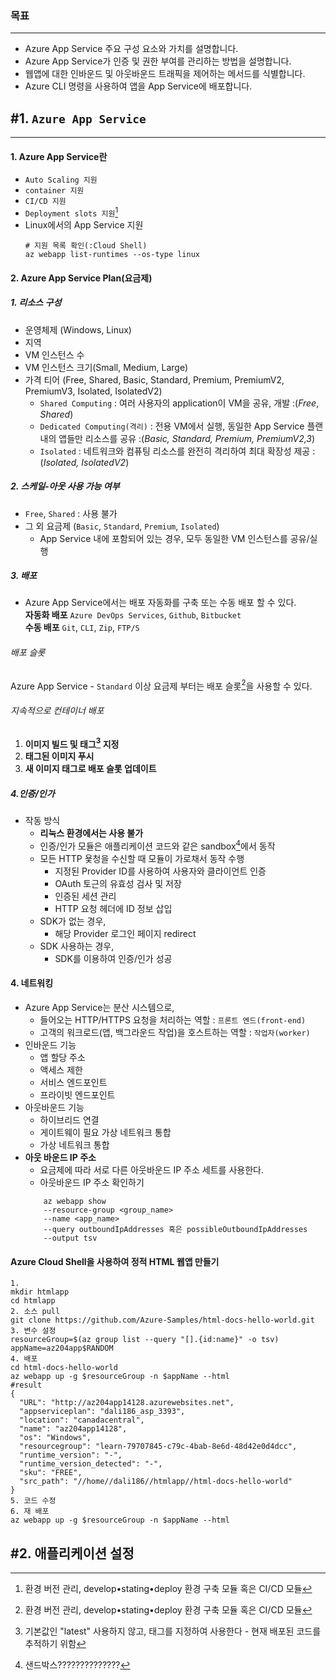 ### 목표
---
- Azure App Service 주요 구성 요소와 가치를 설명합니다.
- Azure App Service가 인증 및 권한 부여를 관리하는 방법을 설명합니다.
- 웹앱에 대한 인바운드 및 아웃바운드 트래픽을 제어하는 메서드를 식별합니다.
- Azure CLI 명령을 사용하여 앱을 App Service에 배포합니다.
## #1. `Azure App Service`
---
#### 1. Azure App Service란
- `Auto Scaling 지원`
- `container 지원`
- `CI/CD 지원`
- `Deployment slots 지원`[^1]
- Linux에서의 App Service 지원
	```
	# 지원 목록 확인(:Cloud Shell)
	az webapp list-runtimes --os-type linux
	```
#### 2. Azure App Service Plan(요금제)
##### 1. 리소스 구성
- 운영체제 (Windows, Linux)
- 지역
- VM 인스턴스 수
- VM 인스턴스 크기(Small, Medium, Large)
- 가격 티어 (Free, Shared, Basic, Standard, Premium, PremiumV2, PremiumV3, Isolated, IsolatedV2)
	- `Shared Computing` : 여러 사용자의 application이 VM을 공유, 개발 :(_Free_, _Shared_)
	- `Dedicated Computing(격리)` : 전용 VM에서 실행, 동일한 App Service 플랜 내의 앱들만 리소스를 공유 :(_Basic, Standard, Premium, PremiumV2,3_)
	- `Isolated` : 네트워크와 컴퓨팅 리소스를 완전히 격리하여 최대 확장성 제공 :(_Isolated, IsolatedV2_)
##### 2. 스케일-아웃 사용 가능 여부
- `Free`, `Shared` : 사용 불가
- 그 외 요금제 (`Basic`, `Standard`, `Premium`, `Isolated`)
	- App Service 내에 포함되어 있는 경우, 모두 동일한 VM 인스턴스를 공유/실행
##### 3. 배포
- Azure App Service에서는 배포 자동화를 구축 또는 수동 배포 할 수 있다.    
**자동화 배포** `Azure DevOps Services`, `Github`, `Bitbucket`    
**수동 배포** `Git`, `CLI`, `Zip`, `FTP/S`    
###### 배포 슬롯
Azure App Service - `Standard` 이상 요금제 부터는 배포 슬롯[^1]을 사용할 수 있다.
###### 지속적으로 컨테이너 배포
1. **이미지 빌드 및 태그[^2] 지정**
2. **태그된 이미지 푸시**
3. **새 이미지 태그로 배포 슬롯 업데이트**
##### 4.인증/인가
- 작동 방식
	- __리눅스 환경에서는 사용 불가__
	- 인증/인가 모듈은 애플리케이션 코드와 같은 sandbox[^3]에서 동작
	- 모든 HTTP 욫청을 수신할 때 모듈이 가로채서 동작 수행
		- 지정된 Provider ID를 사용하여 사용자와 클라이언트 인증
		- OAuth 토근의 유효성 검사 및 저장
		- 인증된 세션 관리
		- HTTP 요청 헤더에 ID 정보 삽입
	- SDK가 없는 경우,
		- 해당 Provider 로그인 페이지 redirect
	- SDK 사용하는 경우,
		- SDK를 이용하여 인증/인가 성공

#### 4. 네트워킹
- Azure App Service는 분산 시스템으로, 
	- 들어오는 HTTP/HTTPS 요청을 처리하는 역할 : `프론트 엔드(front-end)`
	- 고객의 워크로드(앱, 백그라운드 작업)을 호스트하는 역할 : `작업자(worker)`
- 인바운드 기능
	- 앱 할당 주소
	- 액세스 제한
	- 서비스 엔드포인트
	- 프라이빗 엔드포인트
- 아웃바운드 기능
	- 하이브리드 연결
	- 게이트웨이 필요 가상 네트워크 통합
	- 가상 네트워크 통합
- **아웃 바운드 IP 주소**
	- 요금제에 따라 서로 다른 아웃바운드 IP 주소 세트를 사용한다.
	- 아웃바운드 IP 주소 확인하기
	```
		az webapp show
		--resource-group <group_name>
		--name <app_name>
		--query outboundIpAddresses 혹은 possibleOutboundIpAddresses
		--output tsv
	```

[^1]: 환경 버전 관리, develop•stating•deploy 환경 구축 모듈 혹은 CI/CD 모듈
[^2]: 기본값인 "latest" 사용하지 않고, 태그를 지정하여 사용한다 - 현재 배포된 코드를 추적하기 위함
[^3]: 샌드박스??????????????

#### Azure Cloud Shell을 사용하여 정적 HTML 웹앱 만들기
```
1.
mkdir htmlapp
cd htmlapp
2. 소스 pull
git clone https://github.com/Azure-Samples/html-docs-hello-world.git
3. 변수 설정
resourceGroup=$(az group list --query "[].{id:name}" -o tsv)
appName=az204app$RANDOM
4. 배포
cd html-docs-hello-world
az webapp up -g $resourceGroup -n $appName --html
#result
{
  "URL": "http://az204app14128.azurewebsites.net",
  "appserviceplan": "dali186_asp_3393",
  "location": "canadacentral",
  "name": "az204app14128",
  "os": "Windows",
  "resourcegroup": "learn-79707845-c79c-4bab-8e6d-48d42e0d4dcc",
  "runtime_version": "-",
  "runtime_version_detected": "-",
  "sku": "FREE",
  "src_path": "//home//dali186//htmlapp//html-docs-hello-world"
}
5. 코드 수정
6. 재 배포
az webapp up -g $resourceGroup -n $appName --html
```
## #2. 애플리케이션 설정